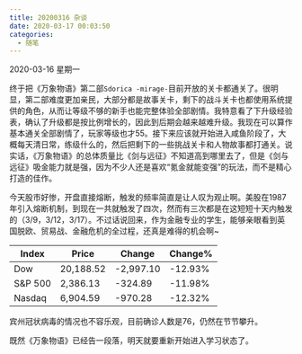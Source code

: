 ```yaml
---
title: 20200316 杂谈
date: 2020-03-17 00:03:50
categories:
  - 随笔
---
```

2020-03-16 星期一

终于把《万象物语》第二部`Sdorica -mirage-`目前开放的关卡都通关了。很明显，第二部难度更加亲民，大部分都是故事关卡，剩下的战斗关卡也都使用系统提供的角色，从而让等级不够的新手也能完整体验全部剧情。我特意看了下升级经验表，确认了升级都是按比例增长的，因此到后期会越来越难升级。我现在可以算作基本通关全部剧情了，玩家等级也才55。接下来应该就开始进入咸鱼阶段了，大概每天清日常，练级什么的，然后把剩下的一些挑战关卡和人物故事都打通关。说实话，《万象物语》的总体质量比《剑与远征》不知道高到哪里去了，但是《剑与远征》吸金能力就是强，因为不少人还是喜欢“氪金就能变强”的玩法，而不是精心打造的佳作。

今天股市好惨，开盘直接熔断，触发的频率简直是让人叹为观止啊。美股在1987年引入熔断机制，到现在一共就触发了四次，然而有三次都是在这短短十天内触发的（3/9，3/12，3/17）。不过话说回来，作为金融专业的学生，能够亲眼看到英国脱欧、贸易战、金融危机的全过程，还真是难得的机会啊~

| Index   | Price     | Change    | Change% |
|---------|-----------|-----------|---------|
| Dow     | 20,188.52 | -2,997.10 | -12.93% |
| S&P 500 | 2,386.13  | -324.89   | -11.98% |
| Nasdaq  | 6,904.59  | -970.28   | -12.32% |

宾州冠状病毒的情况也不容乐观，目前确诊人数是76，仍然在节节攀升。

既然《万象物语》已经告一段落，明天就要重新开始进入学习状态了。
